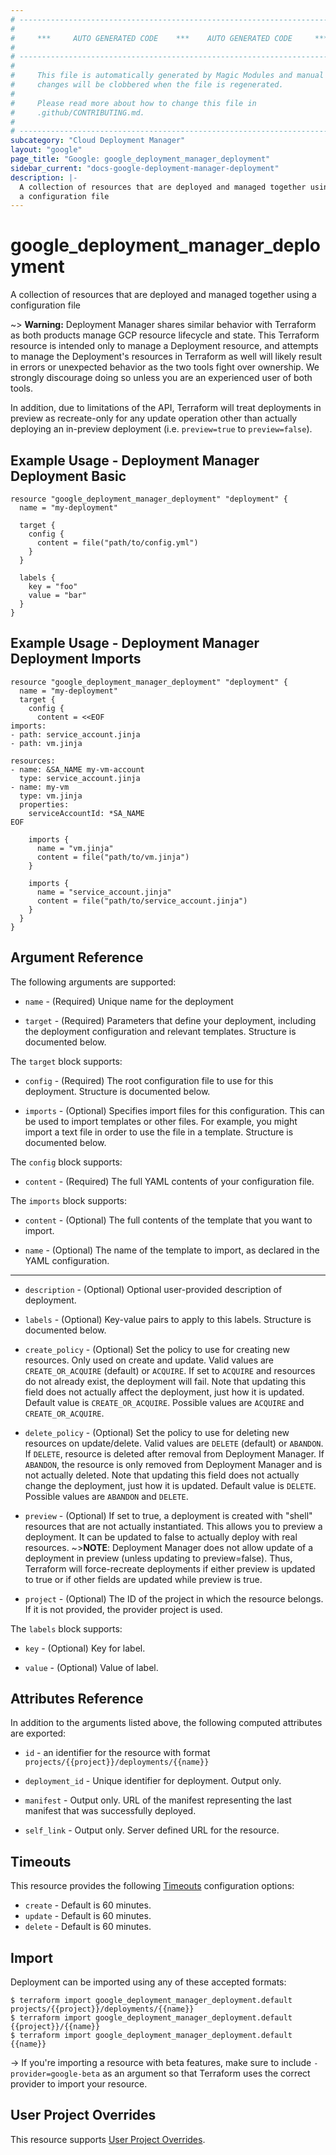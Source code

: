 ```yaml
---
# ----------------------------------------------------------------------------
#
#     ***     AUTO GENERATED CODE    ***    AUTO GENERATED CODE     ***
#
# ----------------------------------------------------------------------------
#
#     This file is automatically generated by Magic Modules and manual
#     changes will be clobbered when the file is regenerated.
#
#     Please read more about how to change this file in
#     .github/CONTRIBUTING.md.
#
# ----------------------------------------------------------------------------
subcategory: "Cloud Deployment Manager"
layout: "google"
page_title: "Google: google_deployment_manager_deployment"
sidebar_current: "docs-google-deployment-manager-deployment"
description: |-
  A collection of resources that are deployed and managed together using
  a configuration file
---
```


# google\_deployment\_manager\_deployment

A collection of resources that are deployed and managed together using
a configuration file



~> **Warning:** Deployment Manager shares similar behavior with Terraform as both
products manage GCP resource lifecycle and state. This Terraform
resource is intended only to manage a Deployment resource,
and attempts to manage the Deployment's resources in Terraform as well
will likely result in errors or unexpected behavior as the two tools
fight over ownership. We strongly discourage doing so unless you are an
experienced user of both tools.

In addition, due to limitations of the API, Terraform will treat
deployments in preview as recreate-only for any update operation other
than actually deploying an in-preview deployment (i.e. `preview=true` to
`preview=false`).

## Example Usage - Deployment Manager Deployment Basic


```hcl
resource "google_deployment_manager_deployment" "deployment" {
  name = "my-deployment"

  target {
    config {
      content = file("path/to/config.yml")
    }
  }

  labels {
    key = "foo"
    value = "bar"
  }
}
```
## Example Usage - Deployment Manager Deployment Imports


```hcl
resource "google_deployment_manager_deployment" "deployment" {
  name = "my-deployment"
  target {
    config {
      content = <<EOF
imports:
- path: service_account.jinja
- path: vm.jinja

resources:
- name: &SA_NAME my-vm-account
  type: service_account.jinja
- name: my-vm
  type: vm.jinja
  properties:
    serviceAccountId: *SA_NAME
EOF

    imports {
      name = "vm.jinja"
      content = file("path/to/vm.jinja")
    }

    imports {
      name = "service_account.jinja"
      content = file("path/to/service_account.jinja")
    }
  }
}
```

## Argument Reference

The following arguments are supported:


* `name` -
  (Required)
  Unique name for the deployment

* `target` -
  (Required)
  Parameters that define your deployment, including the deployment
  configuration and relevant templates.
  Structure is documented below.


The `target` block supports:

* `config` -
  (Required)
  The root configuration file to use for this deployment.
  Structure is documented below.

* `imports` -
  (Optional)
  Specifies import files for this configuration. This can be
  used to import templates or other files. For example, you might
  import a text file in order to use the file in a template.
  Structure is documented below.


The `config` block supports:

* `content` -
  (Required)
  The full YAML contents of your configuration file.

The `imports` block supports:

* `content` -
  (Optional)
  The full contents of the template that you want to import.

* `name` -
  (Optional)
  The name of the template to import, as declared in the YAML
  configuration.

- - -


* `description` -
  (Optional)
  Optional user-provided description of deployment.

* `labels` -
  (Optional)
  Key-value pairs to apply to this labels.
  Structure is documented below.

* `create_policy` -
  (Optional)
  Set the policy to use for creating new resources. Only used on
  create and update. Valid values are `CREATE_OR_ACQUIRE` (default) or
  `ACQUIRE`. If set to `ACQUIRE` and resources do not already exist,
  the deployment will fail. Note that updating this field does not
  actually affect the deployment, just how it is updated.
  Default value is `CREATE_OR_ACQUIRE`.
  Possible values are `ACQUIRE` and `CREATE_OR_ACQUIRE`.

* `delete_policy` -
  (Optional)
  Set the policy to use for deleting new resources on update/delete.
  Valid values are `DELETE` (default) or `ABANDON`. If `DELETE`,
  resource is deleted after removal from Deployment Manager. If
  `ABANDON`, the resource is only removed from Deployment Manager
  and is not actually deleted. Note that updating this field does not
  actually change the deployment, just how it is updated.
  Default value is `DELETE`.
  Possible values are `ABANDON` and `DELETE`.

* `preview` -
  (Optional)
  If set to true, a deployment is created with "shell" resources
  that are not actually instantiated. This allows you to preview a
  deployment. It can be updated to false to actually deploy
  with real resources.
   ~>**NOTE**: Deployment Manager does not allow update
  of a deployment in preview (unless updating to preview=false). Thus,
  Terraform will force-recreate deployments if either preview is updated
  to true or if other fields are updated while preview is true.

* `project` - (Optional) The ID of the project in which the resource belongs.
    If it is not provided, the provider project is used.


The `labels` block supports:

* `key` -
  (Optional)
  Key for label.

* `value` -
  (Optional)
  Value of label.

## Attributes Reference

In addition to the arguments listed above, the following computed attributes are exported:

* `id` - an identifier for the resource with format `projects/{{project}}/deployments/{{name}}`

* `deployment_id` -
  Unique identifier for deployment. Output only.

* `manifest` -
  Output only. URL of the manifest representing the last manifest that
  was successfully deployed.

* `self_link` -
  Output only. Server defined URL for the resource.


## Timeouts

This resource provides the following
[Timeouts](/docs/configuration/resources.html#timeouts) configuration options:

- `create` - Default is 60 minutes.
- `update` - Default is 60 minutes.
- `delete` - Default is 60 minutes.

## Import

Deployment can be imported using any of these accepted formats:

```
$ terraform import google_deployment_manager_deployment.default projects/{{project}}/deployments/{{name}}
$ terraform import google_deployment_manager_deployment.default {{project}}/{{name}}
$ terraform import google_deployment_manager_deployment.default {{name}}
```

-> If you're importing a resource with beta features, make sure to include `-provider=google-beta`
as an argument so that Terraform uses the correct provider to import your resource.

## User Project Overrides

This resource supports [User Project Overrides](https://www.terraform.io/docs/providers/google/guides/provider_reference.html#user_project_override).
